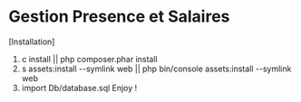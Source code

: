 Gestion Presence et Salaires
========================

[Installation]

1) c install  || php composer.phar install
2) s assets:install --symlink web || php bin/console assets:install --symlink web
3) import Db/database.sql 
Enjoy !

